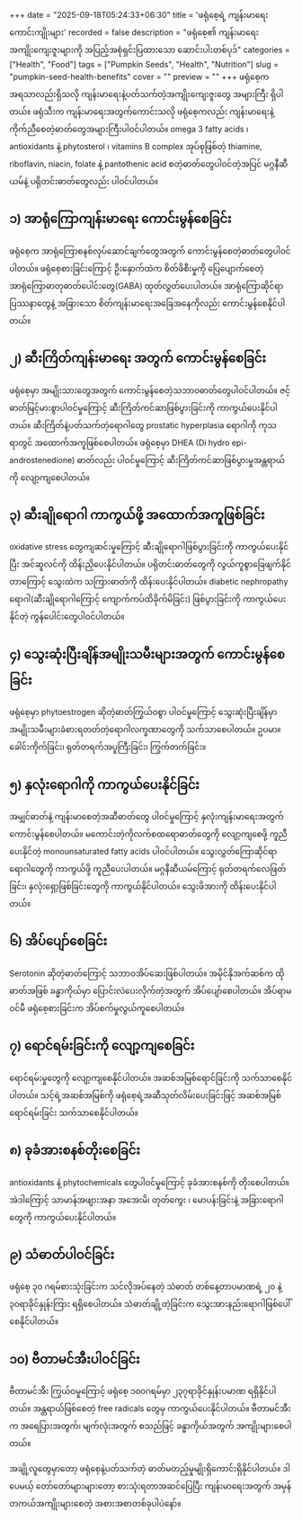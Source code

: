 +++
date = "2025-09-18T05:24:33+06:30"
title = 'ဖရုံစေ့ရဲ့ ကျန်းမာရေးကောင်းကျိုးများ'
recorded = false
description = "ဖရုံစေ့၏ ကျန်းမာရေးအကျိုးကျေးဇူးများကို အပြည့်အစုံရှင်းပြထားသော ဆောင်းပါးတစ်ပုဒ်"
categories = ["Health", "Food"]
tags = ["Pumpkin Seeds", "Health", "Nutrition"]
slug = "pumpkin-seed-health-benefits"
cover = ""
preview = ""
+++
ဖရုံစေ့က အရသာလည်းရှိသလို ကျန်းမာရေးနဲ့ပတ်သက်တဲ့အကျိုးကျေးဇူးတွေ အများကြီး ရှိပါတယ်။ ဖရုံသီးက ကျန်းမာရေးအတွက်ကောင်းသလို ဖရုံစေ့ကလည်း ကျန်းမာရေးနဲ့ ကိုက်ညီစေတဲ့ဓာတ်တွေအများကြီးပါဝင်ပါတယ်။ omega 3 fatty acids ၊ antioxidants နဲ့ phytosterol ၊ vitamins B complex အုပ်စုဖြစ်တဲ့ thiamine, riboflavin, niacin, folate နဲ့ pantothenic acid စတဲ့ဓာတ်တွေပါဝင်တဲ့အပြင် မဂ္ဂနီဆီယမ်နဲ့ ပရိုတင်းဓာတ်တွေလည်း ပါဝင်ပါတယ်။

## ၁) အာရုံကြောကျန်းမာရေး ကောင်းမွန်စေခြင်း
ဖရုံစေ့က အာရုံကြောစနစ်လုပ်ဆောင်ချက်တွေအတွက် ကောင်းမွန်စေတဲ့ဓာတ်တွေပါဝင်ပါတယ်။ ဖရုံစေ့စားခြင်းကြောင့် ဦးနှောက်ထဲက စိတ်ဖိစီးမှုကို ပြေပျောက်စေတဲ့ အာရုံကြောဓာတုဓာတ်ပေါင်းတွေ(GABA) ထုတ်လွှတ်ပေးပါတယ်။ အာရုံကြောဆိုင်ရာ ပြဿနာတွေနဲ့ အခြားသော စိတ်ကျန်းမာရေးအခြေအနေကိုလည်း ကောင်းမွန်စေနိုင်ပါတယ်။

## ၂) ဆီးကြိတ်ကျန်းမာရေး အတွက် ကောင်းမွန်စေခြင်း
ဖရုံစေ့မှာ အမျိုးသားတွေအတွက် ကောင်းမွန်စေတဲ့သဘာဝဓာတ်တွေပါဝင်ပါတယ်။ ဇင့်ဓာတ်မြင့်မားစွာပါဝင်မှုကြောင့် ဆီးကြိတ်ကင်ဆာဖြစ်ပွားခြင်းကို ကာကွယ်ပေးနိုင်ပါတယ်။ ဆီးကြိတ်နဲ့ပတ်သက်တဲ့ရောဂါတွေ prostatic hyperplasia ရောဂါကို ကုသရာတွင် အထောက်အကူဖြစ်စေပါတယ်။ ဖရုံစေ့မှာ DHEA (Di hydro epi-androstenedione) ဓာတ်လည်း ပါဝင်မှုကြောင့် ဆီးကြိတ်ကင်ဆာဖြစ်ပွားမှုအန္တရာယ်ကို လျော့ကျစေပါတယ်။

## ၃) ဆီးချိုရောဂါ ကာကွယ်ဖို့ အထောက်အကူဖြစ်ခြင်း
oxidative stress တွေကျဆင်းမှုကြောင့် ဆီးချိုရောဂါဖြစ်ပွားခြင်းကို ကာကွယ်ပေးနိုင်ပြီး အင်ဆူလင်ကို ထိန်းညှိပေးနိုင်ပါတယ်။ ပရိုတင်းဓာတ်တွေကို လွယ်ကူစွာခြေဖျက်နိုင်တာကြောင့် သွေးထဲက သကြားဓာတ်ကို ထိန်းပေးနိုင်ပါတယ်။ diabetic nephropathy ရောဂါ(ဆီးချိုရောဂါကြောင့် ကျောက်ကပ်ထိခိုက်မိခြင်း) ဖြစ်ပွားခြင်းကို ကာကွယ်ပေးနိုင်တဲ့ ကွန်ပေါင်းတွေပါဝင်ပါတယ်။

## ၄) သွေးဆုံးပြီးချိန်အမျိုးသမီးများအတွက် ကောင်းမွန်စေခြင်း
ဖရုံစေ့မှာ phytoestrogen ဆိုတဲ့ဓာတ်ကြွယ်ဝစွာ ပါဝင်မှုကြောင့် သွေးဆုံးပြီးချိန်မှာ အမျိုးသမီးများခံစားရတတ်တဲ့ရောဂါလက္ခဏာတွေကို သက်သာစေပါတယ်။ ဥပမာ။ ခေါင်းကိုက်ခြင်း၊ ရုတ်တရက်အပူကြီးခြင်း၊ ကြွက်တက်ခြင်း။

## ၅) နှလုံးရောဂါကို ကာကွယ်ပေးနိုင်ခြင်း
အမျှင်ဓာတ်နဲ့ ကျန်းမာစေတဲ့အဆီဓာတ်တွေ ပါဝင်မှုကြောင့် နှလုံးကျန်းမာရေးအတွက်ကောင်းမွန်စေပါတယ်။ မကောင်းတဲ့ကိုလက်စထရောဓာတ်တွေကို လျော့ကျစေဖို့ ကူညီပေးနိုင်တဲ့ monounsaturated fatty acids ပါဝင်ပါတယ်။ သွေးလွှတ်ကြောဆိုင်ရာရောဂါတွေကို ကာကွယ်ဖို့ ကူညီပေးပါတယ်။ မဂ္ဂနီဆီယမ်ကြောင့် ရုတ်တရက်လေဖြတ်ခြင်း၊ နှလုံးရှော့ဖြစ်ခြင်းတွေကို ကာကွယ်နိုင်ပါတယ်။ သွေးဖိအားကို ထိန်းပေးနိုင်ပါတယ်။

## ၆) အိပ်ပျော်စေခြင်း
Serotonin ဆိုတဲ့ဓာတ်ကြောင့် သဘာဝအိပ်ဆေးဖြစ်ပါတယ်။ အမိုင်နိုအက်ဆစ်က ထိုဓာတ်အဖြစ် ခန္ဓာကိုယ်မှာ ပြောင်းလဲပေးလိုက်တဲ့အတွက် အိပ်ပျော်စေပါတယ်။ အိပ်ရာမဝင်မီ ဖရုံစေ့စားခြင်းက အိပ်စက်မှုလွယ်ကူစေပါတယ်။

## ၇) ရောင်ရမ်းခြင်းကို လျော့ကျစေခြင်း
ရောင်ရမ်းမှုတွေကို လျော့ကျစေနိုင်ပါတယ်။ အဆစ်အမြစ်ရောင်ခြင်းကို သက်သာစေနိုင်ပါတယ်။ သင့်ရဲ့အဆစ်အမြစ်ကို ဖရုံစေ့ရဲ့အဆီသုတ်လိမ်းပေးခြင်းဖြင့် အဆစ်အမြစ်ရောင်ရမ်းခြင်း သက်သာစေနိုင်ပါတယ်။

## ၈) ခုခံအားစနစ်တိုးစေခြင်း
antioxidants နဲ့ phytochemicals တွေပါဝင်မှုကြောင့် ခုခံအားစနစ်ကို တိုးစေပါတယ်။ အဲဒါကြောင့် သာမာန်အဖျားအနာ အအေးမိ၊ တုတ်ကွေး ၊ မောပန်းခြင်းနဲ့ အခြားရောဂါတွေကို ကာကွယ်ပေးနိုင်ပါတယ်။

## ၉) သံဓာတ်ပါဝင်ခြင်း
ဖရုံစေ့ ၃၀ ဂရမ်စားသုံးခြင်းက သင်လိုအပ်နေတဲ့ သံဓာတ် တစ်နေ့တာပမာဏရဲ့ ၂၀ နဲ့ ၃၀ရာခိုင်နှုန်းကြား ရရှိစေပါတယ်။ သံဓာတ်ချို့တဲ့ခြင်းက သွေးအားနည်းရောဂါဖြစ်ပေါ်စေနိုင်ပါတယ်။

## ၁၀) ဗီတာမင်အီးပါဝင်ခြင်း
ဗီတာမင်အီး ကြွယ်ဝမှုကြောင့် ဖရုံစေ့ ၁၀၀ဂရမ်မှာ ၂၃၇ရာခိုင်နှုန်းပမာဏ ရရှိနိုင်ပါတယ်။ အန္တရာယ်ဖြစ်စေတဲ့ free radicals တွေမှ ကာကွယ်ပေးနိုင်ပါတယ်။ ဗီတာမင်အီးက အရေပြားအတွက်၊ မျက်လုံးအတွက် စသည်ဖြင့် ခန္ဓာကိုယ်အတွက် အကျိုးများစေပါတယ်။

အချို့လူတွေမှာတော့ ဖရုံစေ့နဲ့ပတ်သက်တဲ့ ဓာတ်မတည့်မှုမျိုးရှိကောင်းရှိနိုင်ပါတယ်။ ဒါပေမယ့် တော်တော်များများတော့ စားသုံးရတာအဆင်ပြေပြီး ကျန်းမာရေးအတွက် အမှန်တကယ်အကျိုးများစေတဲ့ အစားအစာတစ်ခုပါပဲနော်။